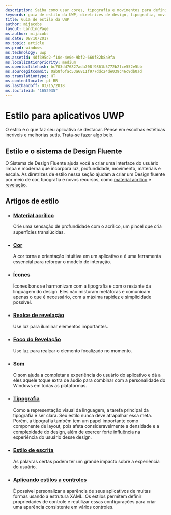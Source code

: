 ```yaml
---
description: Saiba como usar cores, tipografia e movimentos para definir a personalidade do seu aplicativo UWP com o guia de estilo UWP do Centro de Desenvolvimento do Windows.
keywords: guia de estilo da UWP, diretrizes de design, tipografia, movimento, som, movimento, desenvolvimento de aplicativos
title: Guia de estilo da UWP
author: mijacobs
layout: LandingPage
ms.author: mijacobs
ms.date: 08/10/2017
ms.topic: article
ms.prod: windows
ms.technology: uwp
ms.assetid: 4df395d2-f10e-4e0e-9bf2-660f82b8a9fa
ms.localizationpriority: medium
ms.openlocfilehash: bc703dd76827ada708f9861b5772b2fce552e5bb
ms.sourcegitcommit: 0ab8f6fac53a6811f977ddc24de039c46c9db0ad
ms.translationtype: HT
ms.contentlocale: pt-BR
ms.lasthandoff: 03/15/2018
ms.locfileid: "1652935"
---
```

# <a name="style-for-uwp-apps"></a>Estilo para aplicativos UWP

O estilo é o que faz seu aplicativo se destacar. Pense em escolhas estéticas incríveis e melhorias sutis. Trata-se fazer algo belo. 

## <a name="style-and-the-fluent-design-system"></a>Estilo e o sistema de Design Fluente

<p>O Sistema de Design Fluente ajuda você a criar uma interface do usuário limpa e moderna que incorpora luz, profundidade, movimento, materiais e escala. As diretrizes de estilo nessa seção ajudam a criar um Design fluente por meio de cor, tipografia e novos recursos, como <a href="../style/acrylic.md">material acrílico</a> e <a href="../style/reveal.md">revelação</a>. 
</p>

## <a name="style-articles"></a>Artigos de estilo

<ul class="panelContent cardsH" style="margin-left: 1px">
    <li>
        <div class="cardSize">
            <div class="cardPadding">
                <div class="card">
                    <div class="cardText">
                        <h3><a href="acrylic.md">Material acrílico</a></h3>
                        <p>Crie uma sensação de profundidade com o acrílico, um pincel que cria superfícies translúcidas.</p>
                    </div>
                </div>
            </div>
        </div>
    </li>
    <li>
        <div class="cardSize">
            <div class="cardPadding">
                <div class="card">
                    <div class="cardText">
                        <h3><a href="color.md">Cor</a></h3>
                        <p>A cor torna a orientação intuitiva em um aplicativo e é uma ferramenta essencial para reforçar o modelo de interação.</p>
                    </div>
                </div>
            </div>
        </div>
    </li>
    <li>
        <div class="cardSize">
            <div class="cardPadding">
                <div class="card">
                    <div class="cardText">
                        <h3><a href="icons.md">Ícones</a></h3>
                        <p>Ícones bons se harmonizam com a tipografia e com o restante da linguagem do design. Eles não misturam metáforas e comunicam apenas o que é necessário, com a máxima rapidez e simplicidade possível.</p>
                    </div>
                </div>
            </div>
        </div>
    </li>
    <li>
        <div class="cardSize">
            <div class="cardPadding">
                <div class="card">
                    <div class="cardText">
                        <h3><a href="reveal.md">Realce de revelação</a></h3>
                        <p>Use luz para iluminar elementos importantes. </p>
                    </div>
                </div>
            </div>
        </div>
    </li>
     <li>
        <div class="cardSize">
            <div class="cardPadding">
                <div class="card">
                    <div class="cardText">
                        <h3><a href="reveal-focus.md">Foco do Revelação</a></h3>
                        <p>Use luz para realçar o elemento focalizado no momento. </p>
                    </div>
                </div>
            </div>
        </div>
    </li>
    <li>
        <div class="cardSize">
            <div class="cardPadding">
                <div class="card">
                    <div class="cardText">
                        <h3><a href="sound.md">Som</a></h3>
                        <p>O som ajuda a completar a experiência do usuário do aplicativo e dá a eles aquele toque extra de áudio para combinar com a personalidade do Windows em todas as plataformas.</p>
                    </div>
                </div>
            </div>
        </div>
    </li>  
    <li>
        <div class="cardSize">
            <div class="cardPadding">
                <div class="card">
                    <div class="cardText">
                        <h3><a href="typography.md">Tipografia</a></h3>
                        <p>Como a representação visual da linguagem, a tarefa principal da tipografia é ser clara. Seu estilo nunca deve atrapalhar essa meta. Porém, a tipografia também tem um papel importante como componente de layout, pois afeta consideravelmente a densidade e a complexidade do design, além de exercer forte influência na experiência do usuário desse design.</p>
                    </div>
                </div>
            </div>
        </div>
    </li>
    <li>
        <div class="cardSize">
            <div class="cardPadding">
                <div class="card">
                    <div class="cardText">
                        <h3><a href="writing-style.md">Estilo de escrita</a></h3>
                        <p>As palavras certas podem ter um grande impacto sobre a experiência do usuário.</p>
                    </div>
                </div>
            </div>
        </div>
    </li>     
    <li>
        <div class="cardSize">
            <div class="cardPadding">
                <div class="card">
                    <div class="cardText">
                        <h3><a href="../controls-and-patterns/xaml-styles.md">Aplicando estilos a controles</a></h3>
                        <p>É possível personalizar a aparência de seus aplicativos de muitas formas usando a estrutura XAML. Os estilos permitem definir propriedades de controle e reutilizar essas configurações para criar uma aparência consistente em vários controles.</p>
                    </div>
                </div>
            </div>
        </div>
    </li>                     
</ul>



